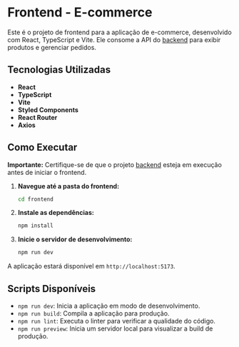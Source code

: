# Frontend - E-commerce

Este é o projeto de frontend para a aplicação de e-commerce, desenvolvido com React, TypeScript e Vite. Ele consome a API do [backend](/backend/README.md) para exibir produtos e gerenciar pedidos.

## Tecnologias Utilizadas

- **React**
- **TypeScript**
- **Vite**
- **Styled Components**
- **React Router**
- **Axios**

## Como Executar

**Importante:** Certifique-se de que o projeto [backend](/backend/README.md) esteja em execução antes de iniciar o frontend.

1. **Navegue até a pasta do frontend:**

   ```sh
   cd frontend
   ```
2. **Instale as dependências:**

   ```sh
   npm install
   ```
3. **Inicie o servidor de desenvolvimento:**

   ```sh
   npm run dev
   ```

A aplicação estará disponível em `http://localhost:5173`.

## Scripts Disponíveis

- `npm run dev`: Inicia a aplicação em modo de desenvolvimento.
- `npm run build`: Compila a aplicação para produção.
- `npm run lint`: Executa o linter para verificar a qualidade do código.
- `npm run preview`: Inicia um servidor local para visualizar a build de produção.
